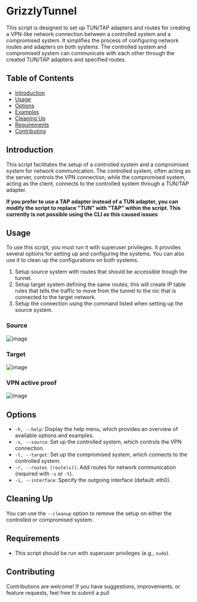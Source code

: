 # GrizzlyTunnel

This script is designed to set up TUN/TAP adapters and routes for creating a VPN-like network connection between a controlled system and a compromised system. It simplifies the process of configuring network routes and adapters on both systems. The controlled system and compromised system can communicate with each other through the created TUN/TAP adapters and specified routes.

## Table of Contents

- [Introduction](#introduction)
- [Usage](#usage)
- [Options](#options)
- [Examples](#examples)
- [Cleaning Up](#cleaning-up)
- [Requirements](#requirements)
- [Contributing](#contributing)

## Introduction

This script facilitates the setup of a controlled system and a compromised system for network communication. The controlled system, often acting as the server, controls the VPN connection, while the compromised system, acting as the client, connects to the controlled system through a TUN/TAP adapter.

**If you prefer to use a TAP adapter instead of a TUN adapter, you can modify the script to replace "TUN" with "TAP" within the script. This currently is not possible using the CLI as this caused issues**

## Usage

To use this script, you must run it with superuser privileges. It provides several options for setting up and configuring the systems. You can also use it to clean up the configurations on both systems.

1. Setup source system with routes that should be accessible trough the tunnel.
2. Setup target system defining the same routes, this will create IP table rules that tells the traffic to move from the tunnel to the nic that is connected to the target network.
3. Setup the connection using the command listed when setting up the source system.

### Source

![image](https://github.com/mverschu/GrizzlyTunnel/assets/69352107/aec4e7e4-3d8a-4510-aaf2-35c9eac0b5b2)

### Target

![image](https://github.com/mverschu/GrizzlyTunnel/assets/69352107/73476f8a-2c65-477d-ba7f-275fedea60f5)

### VPN active proof

![image](https://github.com/mverschu/GrizzlyTunnel/assets/69352107/3e6ff5e3-c3ce-403f-8ac6-4bb9d1490180)

## Options

- `-h, --help`: Display the help menu, which provides an overview of available options and examples.
- `-s, --source`: Set up the controlled system, which controls the VPN connection.
- `-t, --target`: Set up the compromised system, which connects to the controlled system.
- `-r, --routes [route(s)]`: Add routes for network communication (required with `-s` or `-t`).
- `-i, --interface`: Specify the outgoing interface (default: eth0).

## Cleaning Up

You can use the `--cleanup` option to remove the setup on either the controlled or compromised system.

## Requirements

- This script should be run with superuser privileges (e.g., `sudo`).

## Contributing

Contributions are welcome! If you have suggestions, improvements, or feature requests, feel free to submit a pull 
